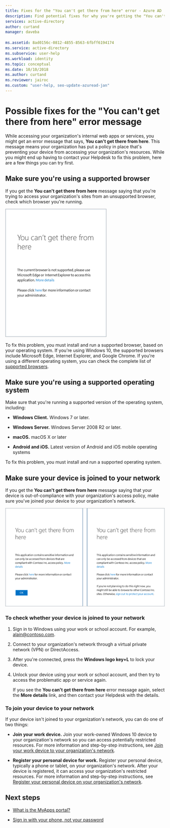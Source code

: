 ```yaml
---
title: Fixes for the "You can't get there from here" error - Azure AD
description: Find potential fixes for why you're getting the "You can't get there from here" error message.
services: active-directory
author: curtand
manager: daveba

ms.assetid: 8ad0156c-0812-4855-8563-6fbff6194174
ms.service: active-directory
ms.subservice: user-help
ms.workload: identity
ms.topic: conceptual
ms.date: 10/10/2018
ms.author: curtand
ms.reviewer: jairoc
ms.custom: "user-help, seo-update-azuread-jan"
---
```

# Possible fixes for the "You can't get there from here" error message

While accessing your organization's internal web apps or services, you might get an error message that says, **You can't get there from here**. This message means your organization has put a policy in place that's preventing your device from accessing your organization's resources. While you might end up having to contact your Helpdesk to fix this problem, here are a few things you can try first.

## Make sure you're using a supported browser
If you get the **You can't get there from here** message saying that you're trying to access your organization's sites from an unsupported browser, check which browser you're running.

![Error message related to browser support](media/user-help-device-remediation/browser-version.png)

To fix this problem, you must install and run a supported browser, based on your operating system. If you're using Windows 10, the supported browsers include Microsoft Edge, Internet Explorer, and Google Chrome. If you're using a different operating system, you can check the complete list of [supported browsers](../conditional-access/concept-conditional-access-conditions.md#supported-browsers).

## Make sure you're using a supported operating system
Make sure that you're running a supported version of the operating system, including:

- **Windows Client.** Windows 7 or later.

- **Windows Server.** Windows Server 2008 R2 or later.

- **macOS.** macOS X or later

- **Android and iOS.** Latest version of Android and iOS mobile operating systems

To fix this problem, you must install and run a supported operating system.

## Make sure your device is joined to your network
If you get the **You can't get there from here** message saying that your device is out-of-compliance with your organization's access policy, make sure you've joined your device to your organization's network.

![Error message related to whether you're on your network](media/user-help-device-remediation/network-version.png)

### To check whether your device is joined to your network
1. Sign in to Windows using your work or school account. For example, alain@contoso.com.

2. Connect to your organization's network through a virtual private network (VPN) or DirectAccess.

3. After you're connected, press the **Windows logo key+L** to lock your device.

4. Unlock your device using your work or school account, and then try to access the problematic app or service again.

    If you see the **You can't get there from here** error message again, select the **More details** link, and then contact your Helpdesk with the details.

### To join your device to your network
If your device isn't joined to your organization's network, you can do one of two things:

- **Join your work device.** Join your work-owned Windows 10 device to your organization's network so you can access potentially restricted resources. For more information and step-by-step instructions, see [Join your work device to your organization's network](user-help-join-device-on-network.md).

- **Register your personal device for work.** Register your personal device, typically a phone or tablet, on your organization's network. After your device is registered, it can access your organization's restricted resources. For more information and step-by-step instructions, see [Register your personal device on your organization's network](user-help-register-device-on-network.md).

## Next steps
- [What is the MyApps portal?](active-directory-saas-access-panel-introduction.md)

- [Sign in with your phone, not your password](user-help-auth-app-sign-in.md)
